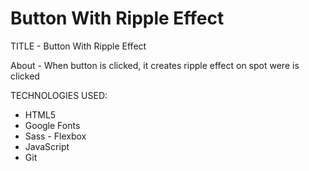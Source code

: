 # Button With Ripple Effect

TITLE - Button With Ripple Effect

About - When button is clicked, it creates ripple effect on spot were is clicked

TECHNOLOGIES USED:

- HTML5
- Google Fonts
- Sass - Flexbox
- JavaScript
- Git

